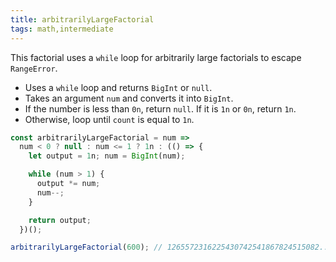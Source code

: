 ```yaml
---
title: arbitrarilyLargeFactorial
tags: math,intermediate
---
```


This factorial uses a `while` loop for arbitrarily large factorials to escape `RangeError`.

- Uses a `while` loop and returns `BigInt` or `null`.
- Takes an argument `num` and converts it into `BigInt`.
- If the number is less than `0n`, return `null`. If it is `1n` or `0n`, return `1n`.
- Otherwise, loop until `count` is equal to `1n`.

```js
const arbitrarilyLargeFactorial = num =>
  num < 0 ? null : num <= 1 ? 1n : (() => {
    let output = 1n; num = BigInt(num);

    while (num > 1) {
      output *= num;
      num--;
    }

    return output;
  })();
```

```js
arbitrarilyLargeFactorial(600); // 1265572316225430742541867824515082...
```

